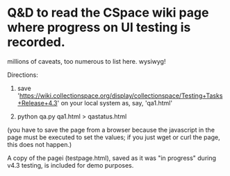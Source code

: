 # Q&D to read the CSpace wiki page where progress on UI testing is recorded.

 millions of caveats, too numerous to list here. wysiwyg!

Directions:

1. save 'https://wiki.collectionspace.org/display/collectionspace/Testing+Tasks+Release+4.3' on your local
   system as, say, 'qa1.html'

2. python qa.py qa1.html > qastatus.html

(you have to save the page from a browser because the javascript in the page must be executed to
set the values; if you just wget or curl the page, this does not happen.)

A copy of the pagei (testpage.html), saved as it was "in progress" during v4.3 testing, is 
included for demo purposes.

